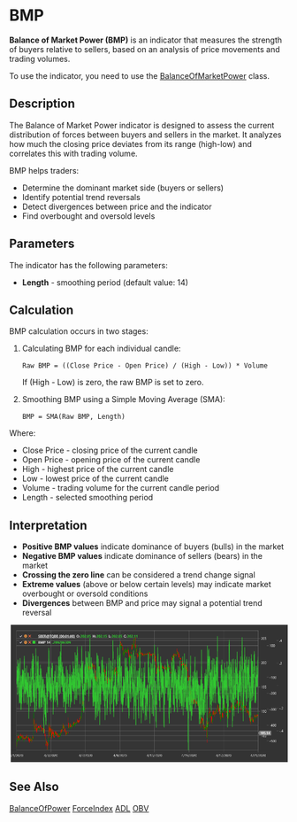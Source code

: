 # BMP

**Balance of Market Power (BMP)** is an indicator that measures the strength of buyers relative to sellers, based on an analysis of price movements and trading volumes.

To use the indicator, you need to use the [BalanceOfMarketPower](xref:StockSharp.Algo.Indicators.BalanceOfMarketPower) class.

## Description

The Balance of Market Power indicator is designed to assess the current distribution of forces between buyers and sellers in the market. It analyzes how much the closing price deviates from its range (high-low) and correlates this with trading volume.

BMP helps traders:
- Determine the dominant market side (buyers or sellers)
- Identify potential trend reversals
- Detect divergences between price and the indicator
- Find overbought and oversold levels

## Parameters

The indicator has the following parameters:
- **Length** - smoothing period (default value: 14)

## Calculation

BMP calculation occurs in two stages:

1. Calculating BMP for each individual candle:
   ```
   Raw BMP = ((Close Price - Open Price) / (High - Low)) * Volume
   ```
   If (High - Low) is zero, the raw BMP is set to zero.

2. Smoothing BMP using a Simple Moving Average (SMA):
   ```
   BMP = SMA(Raw BMP, Length)
   ```

Where:
- Close Price - closing price of the current candle
- Open Price - opening price of the current candle
- High - highest price of the current candle
- Low - lowest price of the current candle
- Volume - trading volume for the current candle period
- Length - selected smoothing period

## Interpretation

- **Positive BMP values** indicate dominance of buyers (bulls) in the market
- **Negative BMP values** indicate dominance of sellers (bears) in the market
- **Crossing the zero line** can be considered a trend change signal
- **Extreme values** (above or below certain levels) may indicate market overbought or oversold conditions
- **Divergences** between BMP and price may signal a potential trend reversal

![indicator_balance_of_market_power](../../../../images/indicator_balance_of_market_power.png)

## See Also

[BalanceOfPower](balance_of_power.md)
[ForceIndex](force_index.md)
[ADL](accumulation_distribution_line.md)
[OBV](obv.md)